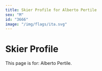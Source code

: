 ```yaml
---
title: Skier Profile for Alberto Pertile
sex: "M"
id: "3666"
image: "/img/flags/ita.svg" 
---
```


# Skier Profile

This page is for: Alberto Pertile.
    